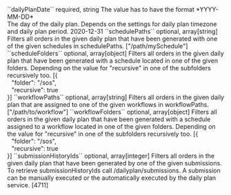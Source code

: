 <tr><td style="padding-left:20px;">``dailyPlanDate``</td>
<td>required, string</td>
<td>The value has to have the format *YYYY-MM-DD*<br/>
The day of the daily plan. Depends on the settings for daily plan timezone and daily plan period.</td>
<td>2020-12-31</td>
<td></td>
</tr>

<tr><td style="padding-left:20px;">``schedulePaths``</td>
<td>optional, array[string]</td>
<td>Filters all orders in the given daily plan that have been generated with one of the given schedules in schedulePaths. </td>
<td>["/path/mySchedule"]</td>
<td></td></tr>

<tr><td style="padding-left:20px;">``scheduleFolders``</td>
<td>optional, array[object]</td>
<td>Filters all orders in the given daily plan that have been generated with a schedule located in one of the given folders.
Depending on the value for "recursive" in one of the subfolders recursively too.
</td>
<td> [{
  <div style="padding-left:10px;">"folder": "/sos",</div>
  <div style="padding-left:10px;">"recursive": true</div>
  }]
  </td>
<td></td>
</tr>

<tr><td style="padding-left:20px;">``workflowPaths``</td>
<td>optional, array[string]</td>
<td>Filters all orders in the given daily plan that are assigned to one of the given workflows in workflowPaths.
</td>	
<td>["/path/to/workflow"]</td>	
<td></td>	
</tr>

<tr><td style="padding-left:20px;">``workflowFolders``</td>
<td>optional, array[object]</td>
<td>Filters all orders in the given daily plan that have been generated with a schedule assigned to a workflow located in one of the given folders.
Depending on the value for "recursive" in one of the subfolders recursively too.
</td>
<td> [{
  <div style="padding-left:10px;">"folder": "/sos",</div>
  <div style="padding-left:10px;">"recursive": true</div>
  }]
  </td>
<td></td>
</tr>

<tr>
<td style="padding-left:20px;">``submissionHistoryIds``</td>
<td>optional, array[integer]</td>
<td>Filters all orders in the given daily plan that have been generated by one of the given submissions. 
To retrieve submissionHistoryIds call /dailyplan/submissions. A submission can be manually executed or the automatically executed by the daily plan service.</td>
<td>[4711]</td>
<td></td>
</tr>
